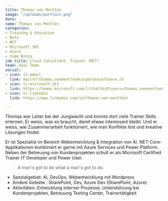 ```yaml
---
title: Thomas von Mentlen
image: "/uploads/portrait.png"
date: 
name: Thomas von Mentlen
categories:
- Training & Education
- Bots
- MCT
- Microsoft 365
- Azure
- Code Ninja
job_title: Cloud Consultant, Trainer (MCT)
team: Seal Team
social:
- icon: ti-email
  link: mailto:thomas.vonmentlen@corporatesoftware.ch
- icon: ti-microsoft-alt
  link: https://teams.microsoft.com/l/chat/0/0?users=thomas.vonmentlen@corporatesoftware.ch
- icon: ti-linkedin
  link: https://www.linkedin.com/in/thomas-von-mentlen/

---
```

Thomas war Leiter bei der Jungwacht und konnte dort viele Trainer Skills erlernen. Er weiss, was es braucht, damit etwas interessant bleibt. Und er weiss, wie Zusammenarbeit funktioniert, wie man Konflikte löst und kreative Lösungen findet.

Er ist Spezialist im Bereich Webentwicklung & Integration von AI. NET-Core-Applikationen kombiniert er gerne mit Azure Services und Power Platform. Neben der Betreuung von Kundenprojekten schult er als Microsoft Certified Trainer IT Developer und Power User.

> A man's got to do what a man's got to do.

* Spezialgebiet: AI, DevOps, Webentwicklung mit Wordpress
* Andere Gebiete : SharePoint, Dev, Azure Dev (SharePoint, Azure)
* Aktivitäten: Entwicklung interner Prozesse, Unterstützung bei Kundenprojekten, Betreuung Testing Center, Trainertätigkeit